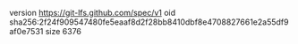 version https://git-lfs.github.com/spec/v1
oid sha256:2f24f909547480fe5eaaf8d2f28bb8410dbf8e4708827661e2a55df9af0e7531
size 6376
